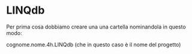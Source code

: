 # LINQdb
Per prima cosa dobbiamo creare una una cartella nominandola in questo modo:

cognome.nome.4h.LINQdb (che in questo caso è il nome del progetto)
